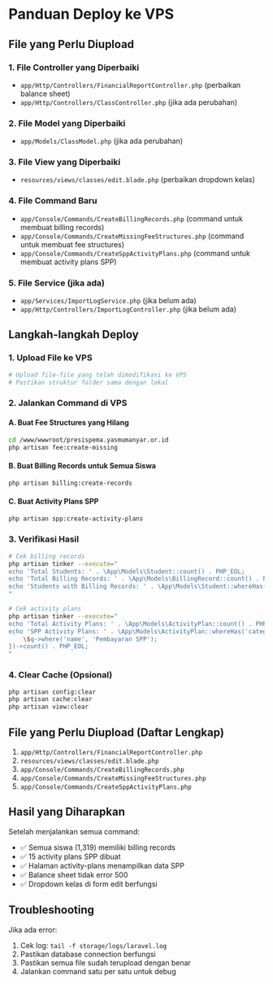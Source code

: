 # Panduan Deploy ke VPS

## File yang Perlu Diupload

### 1. File Controller yang Diperbaiki
- `app/Http/Controllers/FinancialReportController.php` (perbaikan balance sheet)
- `app/Http/Controllers/ClassController.php` (jika ada perubahan)

### 2. File Model yang Diperbaiki
- `app/Models/ClassModel.php` (jika ada perubahan)

### 3. File View yang Diperbaiki
- `resources/views/classes/edit.blade.php` (perbaikan dropdown kelas)

### 4. File Command Baru
- `app/Console/Commands/CreateBillingRecords.php` (command untuk membuat billing records)
- `app/Console/Commands/CreateMissingFeeStructures.php` (command untuk membuat fee structures)
- `app/Console/Commands/CreateSppActivityPlans.php` (command untuk membuat activity plans SPP)

### 5. File Service (jika ada)
- `app/Services/ImportLogService.php` (jika belum ada)
- `app/Http/Controllers/ImportLogController.php` (jika belum ada)

## Langkah-langkah Deploy

### 1. Upload File ke VPS
```bash
# Upload file-file yang telah dimodifikasi ke VPS
# Pastikan struktur folder sama dengan lokal
```

### 2. Jalankan Command di VPS

#### A. Buat Fee Structures yang Hilang
```bash
cd /www/wwwroot/presispema.yasmumanyar.or.id
php artisan fee:create-missing
```

#### B. Buat Billing Records untuk Semua Siswa
```bash
php artisan billing:create-records
```

#### C. Buat Activity Plans SPP
```bash
php artisan spp:create-activity-plans
```

### 3. Verifikasi Hasil
```bash
# Cek billing records
php artisan tinker --execute="
echo 'Total Students: ' . \App\Models\Student::count() . PHP_EOL;
echo 'Total Billing Records: ' . \App\Models\BillingRecord::count() . PHP_EOL;
echo 'Students with Billing Records: ' . \App\Models\Student::whereHas('billingRecords')->count() . PHP_EOL;
"

# Cek activity plans
php artisan tinker --execute="
echo 'Total Activity Plans: ' . \App\Models\ActivityPlan::count() . PHP_EOL;
echo 'SPP Activity Plans: ' . \App\Models\ActivityPlan::whereHas('category', function(\$q) {
    \$q->where('name', 'Pembayaran SPP');
})->count() . PHP_EOL;
"
```

### 4. Clear Cache (Opsional)
```bash
php artisan config:clear
php artisan cache:clear
php artisan view:clear
```

## File yang Perlu Diupload (Daftar Lengkap)

1. `app/Http/Controllers/FinancialReportController.php`
2. `resources/views/classes/edit.blade.php`
3. `app/Console/Commands/CreateBillingRecords.php`
4. `app/Console/Commands/CreateMissingFeeStructures.php`
5. `app/Console/Commands/CreateSppActivityPlans.php`

## Hasil yang Diharapkan

Setelah menjalankan semua command:
- ✅ Semua siswa (1,319) memiliki billing records
- ✅ 15 activity plans SPP dibuat
- ✅ Halaman activity-plans menampilkan data SPP
- ✅ Balance sheet tidak error 500
- ✅ Dropdown kelas di form edit berfungsi

## Troubleshooting

Jika ada error:
1. Cek log: `tail -f storage/logs/laravel.log`
2. Pastikan database connection berfungsi
3. Pastikan semua file sudah terupload dengan benar
4. Jalankan command satu per satu untuk debug
